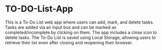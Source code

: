 # TO-DO-List-App
 This is a To-Do List web app where users can add, mark, and delete tasks. Tasks are added via an input box and can be marked as completed/incomplete by clicking on them. The app includes a close icon to delete tasks. The To-Do List is saved using Local Storage, allowing users to retrieve their list even after closing and reopening their browser.
